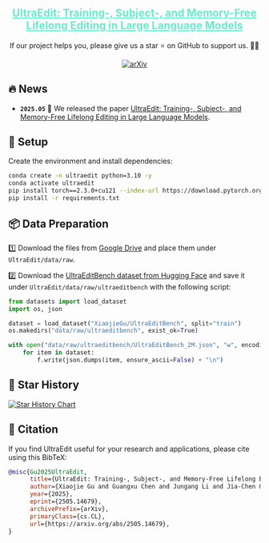 
<div align="center">
<h2><a href="https://arxiv.org/abs/2505.14679" style="color:#68edcb">UltraEdit: Training-, Subject-, and Memory-Free Lifelong Editing in Large Language Models</a></h2>
        If our project helps you, please give us a star ⭐ on GitHub to support us. 🙏🙏
        
[![arXiv](https://img.shields.io/badge/arXiv-2505.14679-b31b1b.svg?style=plastic)](https://arxiv.org/abs/2505.14679) 
</div>

## 🔥 News
* **`2025.05`** 🌟 We released the paper [UltraEdit: Training-, Subject-, and Memory-Free Lifelong Editing in Large Language Models](https://arxiv.org/abs/2505.14679).



## 🚀 Setup

Create the environment and install dependencies:

```bash
conda create -n ultraedit python=3.10 -y
conda activate ultraedit
pip install torch==2.3.0+cu121 --index-url https://download.pytorch.org/whl/cu121
pip install -r requirements.txt
```



## 📦 Data Preparation

1️⃣ Download the files from [Google Drive](https://drive.google.com/drive/folders/1wsxG5Ybf6hT9QUlccvzTuJSfL_TFNyKQ?usp=sharing) and place them under `UltraEdit/data/raw`.

2️⃣ Download the [UltraEditBench dataset from Hugging Face](https://huggingface.co/datasets/XiaojieGu/UltraEditBench) and save it under `UltraEdit/data/raw/ultraeditbench` with the following script:

```python
from datasets import load_dataset
import os, json

dataset = load_dataset("XiaojieGu/UltraEditBench", split="train")
os.makedirs("data/raw/ultraeditbench", exist_ok=True)

with open("data/raw/ultraeditbench/UltraEditBench_2M.json", "w", encoding="utf-8") as f:
    for item in dataset:
        f.write(json.dumps(item, ensure_ascii=False) + "\n")
```





## 🌟 Star History

[![Star History Chart](https://api.star-history.com/svg?repos=XiaojieGu/UltraEdit&type=Date&width=600&height=300)](https://star-history.com/#XiaojieGu/UltraEdit&Date)


## 📑 Citation
If you find UltraEdit useful for your research and applications, please cite using this BibTeX:
```bibtex
@misc{Gu2025UltraEdit,
      title={UltraEdit: Training-, Subject-, and Memory-Free Lifelong Editing in Large Language Models}, 
      author={Xiaojie Gu and Guangxu Chen and Jungang Li and Jia-Chen Gu and Xuming Hu and Kai Zhang},
      year={2025},
      eprint={2505.14679},
      archivePrefix={arXiv},
      primaryClass={cs.CL},
      url={https://arxiv.org/abs/2505.14679}, 
}
```
